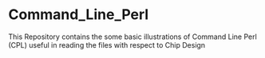 # Command_Line_Perl
This Repository contains the some basic illustrations of Command Line Perl (CPL) useful in reading the files with respect to Chip Design
